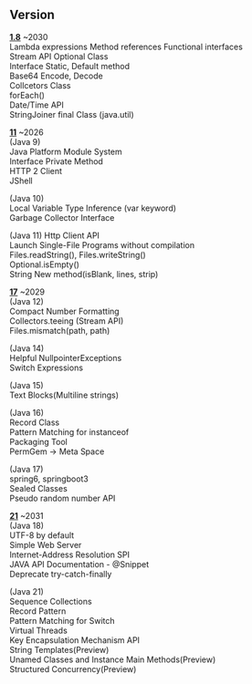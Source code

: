 ## Version

**[1.8](_1.8)** ~2030  
Lambda expressions
Method references
Functional interfaces  
Stream API
Optional Class  
Interface Static, Default method  
Base64 Encode, Decode  
Collcetors Class  
forEach()  
Date/Time API  
StringJoiner final Class (java.util)

**[11](_11)** ~2026   
(Java 9)  
Java Platform Module System  
Interface Private Method  
HTTP 2 Client  
JShell

(Java 10)  
Local Variable Type Inference (var keyword)  
Garbage Collector Interface

(Java 11)
Http Client API  
Launch Single-File Programs without compilation  
Files.readString(), Files.writeString()  
Optional.isEmpty()  
String New method(isBlank, lines, strip)

**[17](_17)** ~2029  
(Java 12)  
Compact Number Formatting  
Collectors.teeing (Stream API)  
Files.mismatch(path, path)

(Java 14)  
Helpful NullpointerExceptions  
Switch Expressions

(Java 15)  
Text Blocks(Multiline strings)

(Java 16)  
Record Class  
Pattern Matching for instanceof  
Packaging Tool  
PermGem -> Meta Space

(Java 17)  
spring6, springboot3  
Sealed Classes  
Pseudo random number API

**[21](_21)** ~2031  
(Java 18)  
UTF-8 by default  
Simple Web Server  
Internet-Address Resolution SPI  
JAVA API Documentation - @Snippet  
Deprecate try-catch-finally

(Java 21)  
Sequence Collections  
Record Pattern  
Pattern Matching for Switch  
Virtual Threads  
Key Encapsulation Mechanism API  
String Templates(Preview)  
Unamed Classes and Instance Main Methods(Preview)  
Structured Concurrency(Preview)  
